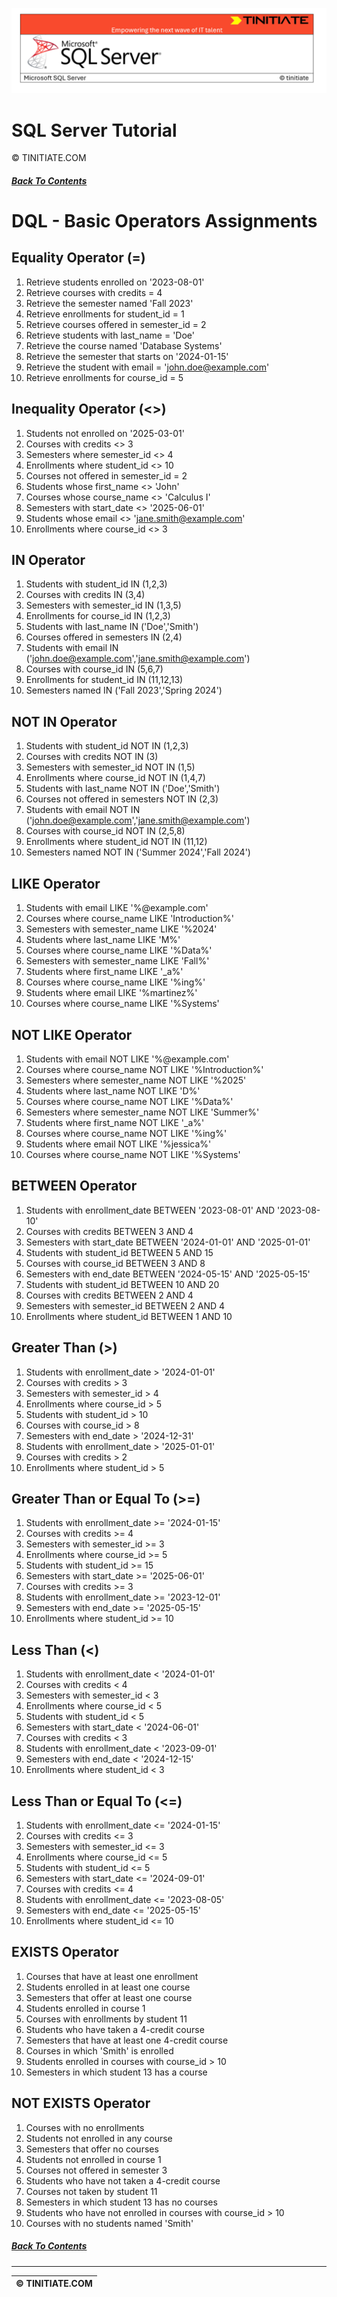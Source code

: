 ![SQL Server Tinitiate Image](../../../sqlserver-sql/sqlserver.png)

# SQL Server Tutorial
&copy; TINITIATE.COM

##### [Back To Contents](./README.md)

# DQL - Basic Operators Assignments

## Equality Operator (=)
1. Retrieve students enrolled on '2023-08-01'
2. Retrieve courses with credits = 4
3. Retrieve the semester named 'Fall 2023'
4. Retrieve enrollments for student_id = 1
5. Retrieve courses offered in semester_id = 2
6. Retrieve students with last_name = 'Doe'
7. Retrieve the course named 'Database Systems'
8. Retrieve the semester that starts on '2024-01-15'
9. Retrieve the student with email = 'john.doe@example.com'
10. Retrieve enrollments for course_id = 5

## Inequality Operator (<>)
1. Students not enrolled on '2025-03-01'
2. Courses with credits <> 3
3. Semesters where semester_id <> 4
4. Enrollments where student_id <> 10
5. Courses not offered in semester_id = 2
6. Students whose first_name <> 'John'
7. Courses whose course_name <> 'Calculus I'
8. Semesters with start_date <> '2025-06-01'
9. Students whose email <> 'jane.smith@example.com'
10. Enrollments where course_id <> 3

## IN Operator
1. Students with student_id IN (1,2,3)
2. Courses with credits IN (3,4)
3. Semesters with semester_id IN (1,3,5)
4. Enrollments for course_id IN (1,2,3)
5. Students with last_name IN ('Doe','Smith')
6. Courses offered in semesters IN (2,4)
7. Students with email IN ('john.doe@example.com','jane.smith@example.com')
8. Courses with course_id IN (5,6,7)
9. Enrollments for student_id IN (11,12,13)
10. Semesters named IN ('Fall 2023','Spring 2024')

## NOT IN Operator
1. Students with student_id NOT IN (1,2,3)
2. Courses with credits NOT IN (3)
3. Semesters with semester_id NOT IN (1,5)
4. Enrollments where course_id NOT IN (1,4,7)
5. Students with last_name NOT IN ('Doe','Smith')
6. Courses not offered in semesters NOT IN (2,3)
7. Students with email NOT IN ('john.doe@example.com','jane.smith@example.com')
8. Courses with course_id NOT IN (2,5,8)
9. Enrollments where student_id NOT IN (11,12)
10. Semesters named NOT IN ('Summer 2024','Fall 2024')

## LIKE Operator
1. Students with email LIKE '%@example.com'
2. Courses where course_name LIKE 'Introduction%'
3. Semesters with semester_name LIKE '%2024'
4. Students where last_name LIKE 'M%'
5. Courses where course_name LIKE '%Data%'
6. Semesters with semester_name LIKE 'Fall%'
7. Students where first_name LIKE '_a%'
8. Courses where course_name LIKE '%ing%'
9. Students where email LIKE '%martinez%'
10. Courses where course_name LIKE '%Systems'

## NOT LIKE Operator
1. Students with email NOT LIKE '%@example.com'
2. Courses where course_name NOT LIKE '%Introduction%'
3. Semesters where semester_name NOT LIKE '%2025'
4. Students where last_name NOT LIKE 'D%'
5. Courses where course_name NOT LIKE '%Data%'
6. Semesters where semester_name NOT LIKE 'Summer%'
7. Students where first_name NOT LIKE '_a%'
8. Courses where course_name NOT LIKE '%ing%'
9. Students where email NOT LIKE '%jessica%'
10. Courses where course_name NOT LIKE '%Systems'

## BETWEEN Operator
1. Students with enrollment_date BETWEEN '2023-08-01' AND '2023-08-10'
2. Courses with credits BETWEEN 3 AND 4
3. Semesters with start_date BETWEEN '2024-01-01' AND '2025-01-01'
4. Students with student_id BETWEEN 5 AND 15
5. Courses with course_id BETWEEN 3 AND 8
6. Semesters with end_date BETWEEN '2024-05-15' AND '2025-05-15'
7. Students with student_id BETWEEN 10 AND 20
8. Courses with credits BETWEEN 2 AND 4
9. Semesters with semester_id BETWEEN 2 AND 4
10. Enrollments where student_id BETWEEN 1 AND 10

## Greater Than (>)
1. Students with enrollment_date > '2024-01-01'
2. Courses with credits > 3
3. Semesters with semester_id > 4
4. Enrollments where course_id > 5
5. Students with student_id > 10
6. Courses with course_id > 8
7. Semesters with end_date > '2024-12-31'
8. Students with enrollment_date > '2025-01-01'
9. Courses with credits > 2
10. Enrollments where student_id > 5

## Greater Than or Equal To (>=)
1. Students with enrollment_date >= '2024-01-15'
2. Courses with credits >= 4
3. Semesters with semester_id >= 3
4. Enrollments where course_id >= 5
5. Students with student_id >= 15
6. Semesters with start_date >= '2025-06-01'
7. Courses with credits >= 3
8. Students with enrollment_date >= '2023-12-01'
9. Semesters with end_date >= '2025-05-15'
10. Enrollments where student_id >= 10

## Less Than (<)
1. Students with enrollment_date < '2024-01-01'
2. Courses with credits < 4
3. Semesters with semester_id < 3
4. Enrollments where course_id < 5
5. Students with student_id < 5
6. Semesters with start_date < '2024-06-01'
7. Courses with credits < 3
8. Students with enrollment_date < '2023-09-01'
9. Semesters with end_date < '2024-12-15'
10. Enrollments where student_id < 3

## Less Than or Equal To (<=)
1. Students with enrollment_date <= '2024-01-15'
2. Courses with credits <= 3
3. Semesters with semester_id <= 3
4. Enrollments where course_id <= 5
5. Students with student_id <= 5
6. Semesters with start_date <= '2024-09-01'
7. Courses with credits <= 4
8. Students with enrollment_date <= '2023-08-05'
9. Semesters with end_date <= '2025-05-15'
10. Enrollments where student_id <= 10

## EXISTS Operator
1. Courses that have at least one enrollment
2. Students enrolled in at least one course
3. Semesters that offer at least one course
4. Students enrolled in course 1
5. Courses with enrollments by student 11
6. Students who have taken a 4-credit course
7. Semesters that have at least one 4-credit course
8. Courses in which 'Smith' is enrolled
9. Students enrolled in courses with course_id > 10
10. Semesters in which student 13 has a course

## NOT EXISTS Operator
1. Courses with no enrollments
2. Students not enrolled in any course
3. Semesters that offer no courses
4. Students not enrolled in course 1
5. Courses not offered in semester 3
6. Students who have not taken a 4-credit course
7. Courses not taken by student 11
8. Semesters in which student 13 has no courses
9. Students who have not enrolled in courses with course_id > 10
10. Courses with no students named 'Smith'

##### [Back To Contents](./README.md)
***
| &copy; TINITIATE.COM |
|----------------------|
